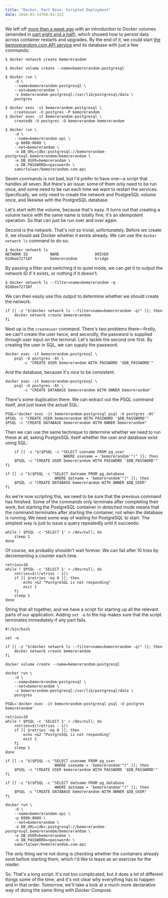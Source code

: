```yaml
---
title: "Docker, Part Nine: Scripted Deployment"
date: 2016-03-14T08:01:32Z
---
```


We left off [more than a week ago][Docker, Part Eight: Turn Up The Volume] with an introduction to Docker volumes (amended in [part eight and a half][Docker, Part Eight and a Half: docker volume]), which showed how to persist data across container restarts and upgrades. By the end of it, we could start [the bemorerandom.com API service][bemorerandom.com] and its database with just a few commands:

    $ docker network create bemorerandom

    $ docker volume create --name=bemorerandom-postgresql

    $ docker run \
        -d \
        --name=bemorerandom-postgresql \
        --net=bemorerandom \
        -v bemorerandom-postgresql:/var/lib/postgresql/data \
        postgres

    $ docker exec -it bemorerandom-postgresql \
        createuser -U postgres -P bemorerandom
    $ docker exec -it bemorerandom-postgresql \
        createdb -U postgres -O bemorerandom bemorerandom

    $ docker run \
        -d \
        --name=bemorerandom-api \
        -p 8080:8080 \
        --net=bemorerandom \
        -e DB_URL=jdbc:postgresql://bemorerandom-postgresql.bemorerandom/bemorerandom \
        -e DB_USER=bemorerandom \
        -e DB_PASSWORD=<password> \
        samirtalwar/bemorerandom.com-api

Seven commands is not bad, but I'd prefer to have one—a script that handles all seven. But there's an issue: some of them only need to be run once, and some need to be run each time we want to restart the services. Specifically, we only need to create the network and PostgreSQL volume once, and likewise with the PostgreSQL database.

Let's start with the volume, because that's easy. It turns out that creating a volume twice with the same name is totally fine; it's an idempotent operation. So that can just be run over and over again.

Second is the network. That's not so trivial, unfortunately. Before we create it, we should ask Docker whether it exists already. We can use the `docker network ls` command to do so:

    $ docker network ls
    NETWORK ID          NAME                DRIVER
    02d6ee72718f        bemorerandom        bridge

By passing a filter and switching it to quiet mode, we can get it to output the network ID if it exists, or nothing if it doesn't.

    $ docker network ls --filter=name=bemorerandom -q
    02d6ee72718f

We can then easily use this output to determine whether we should create the network.

    if [[ -z "$(docker network ls --filter=name=bemorerandom -q)" ]]; then
        docker network create bemorerandom
    fi

Next up is the `createuser` command. There's two problems there—firstly, we can't create the user twice, and secondly, the password is supplied through user input on the terminal. Let's tackle the second one first. By creating the user in SQL, we can supply the password.

    docker exec -it bemorerandom-postgresql \
        psql -U postgres -At \
            -c "CREATE USER bemorerandom WITH PASSWORD '$DB_PASSWORD'"

And the database, because it's nice to be consistent.

    docker exec -it bemorerandom-postgresql \
        psql -U postgres -At \
            -c "CREATE DATABASE bemorerandom WITH OWNER bemorerandom"

There's some duplication there. We can extract out the PSQL command itself, and just leave the actual SQL:

    PSQL='docker exec -it bemorerandom-postgresql psql -U postgres -At'
    $PSQL -c "CREATE USER bemorerandom WITH PASSWORD '$DB_PASSWORD'"
    $PSQL -c "CREATE DATABASE bemorerandom WITH OWNER bemorerandom"

Then we can use the same technique to determine whether we need to run these at all, asking PostgreSQL itself whether the user and database exist using SQL:

        if [[ -z "$($PSQL -c "SELECT usename FROM pg_user
                              WHERE usename = 'bemorerandom'")" ]]; then
        $PSQL -c "CREATE USER bemorerandom WITH PASSWORD '$DB_PASSWORD'"
    fi

    if [[ -z "$($PSQL -c "SELECT datname FROM pg_database
                          WHERE datname = 'bemorerandom'")" ]]; then
        $PSQL -c "CREATE DATABASE bemorerandom WITH OWNER $DB_USER"
    fi

As we're now scripting this, we need to be sure that the previous command has finished. Some of the commands only terminate after completing their work, but starting the PostgreSQL container in *detached* mode means that the command terminates after starting the container, not when the database is running. We need some way of waiting for PostgreSQL to start. The simplest way is just to issue a query repeatedly until it succeeds:

    while ! $PSQL -c 'SELECT 1' > /dev/null; do
        sleep 1
    done

Of course, we probably shouldn't wait forever. We can fail after 10 tries by decrementing a counter each time.

    retries=10
    while ! $PSQL -c 'SELECT 1' > /dev/null; do
        retries=$((retries - 1))
        if [[ $retries -eq 0 ]]; then
            echo >&2 "PostgreSQL is not responding"
            exit 1
        fi
        sleep 1
    done

String that all together, and we have a script for starting up all the relevant parts of our application. Adding `set -e` to the top makes sure that the script terminates immediately if any part fails.

    #!/bin/bash

    set -e

    if [[ -z "$(docker network ls --filter=name=bemorerandom -q)" ]]; then
        docker network create bemorerandom
    fi

    docker volume create --name=bemorerandom-postgresql

    docker run \
        -d \
        --name=bemorerandom-postgresql \
        --net=bemorerandom \
        -v bemorerandom-postgresql:/var/lib/postgresql/data \
        postgres

    PSQL='docker exec -it bemorerandom-postgresql psql -U postgres bemorerandom'

    retries=10
    while ! $PSQL -c 'SELECT 1' > /dev/null; do
        retries=$((retries - 1))
        if [[ $retries -eq 0 ]]; then
            echo >&2 "PostgreSQL is not responding"
            exit 1
        fi
        sleep 1
    done

    if [[ -z "$($PSQL -c "SELECT usename FROM pg_user
                          WHERE usename = 'bemorerandom'")" ]]; then
        $PSQL -c "CREATE USER bemorerandom WITH PASSWORD '$DB_PASSWORD'"
    fi

    if [[ -z "$($PSQL -c "SELECT datname FROM pg_database
                          WHERE datname = 'bemorerandom'")" ]]; then
        $PSQL -c "CREATE DATABASE bemorerandom WITH OWNER $DB_USER"
    fi

    docker run \
        -d \
        --name=bemorerandom-api \
        -p 8080:8080 \
        --net=bemorerandom \
        -e DB_URL=jdbc:postgresql://bemorerandom-postgresql.bemorerandom/bemorerandom \
        -e DB_USER=bemorerandom \
        -e DB_PASSWORD=<password> \
        samirtalwar/bemorerandom.com-api

The only thing we're not doing is checking whether the containers already exist before starting them, which I'd like to leave as an exercise for the reader.

So. That's a long script. It's not too complicated, but it does a lot of different things some of the time, and it's not clear why everything has to happen and in that order. Tomorrow, we'll take a look at a much more declarative way of doing the same thing with *Docker Compose*.

[Docker, Part Eight: Turn Up The Volume]: http://monospacedmonologues.com/post/140436373509/docker-part-eight-turn-up-the-volume
[Docker, Part Eight and a Half: docker volume]: http://monospacedmonologues.com/post/140618924626/docker-part-eight-and-a-half-docker-volume
[bemorerandom.com]: https://github.com/SamirTalwar/bemorerandom.com
